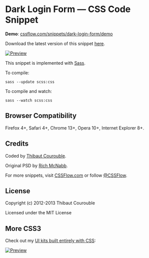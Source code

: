 # Dark Login Form — CSS Code Snippet

**Demo**: [cssflow.com/snippets/dark-login-form/demo](http://www.cssflow.com/snippets/dark-login-form/demo)

Download the latest version of this snippet [here](http://www.cssflow.com/snippets/dark-login-form.zip).

[![Preview](http://cdn.cssflow.com/snippets/dark-login-form/preview-580.png)](http://www.cssflow.com/snippets/dark-login-form)

This snippet is implemented with [Sass](https://github.com/nex3/sass).

To compile:

`sass --update scss:css`

To compile and watch:

`sass --watch scss:css`

## Browser Compatibility

Firefox 4+, Safari 4+, Chrome 13+, Opera 10+, Internet Explorer 8+.

## Credits

Coded by [Thibaut Courouble](http://thibaut.me).

Original PSD by [Rich McNabb](http://365psd.com/day/2-234/).

For more snippets, visit [CSSFlow.com](http://www.cssflow.com) or follow [@CSSFlow](https://twitter.com/CSSFlow).

## License

Copyright (c) 2012-2013 Thibaut Courouble

Licensed under the MIT License

## More CSS3

Check out my [UI kits built entirely with CSS](http://www.cssflow.com/ui-kits):

[![Preview](http://cdn.cssflow.com/kits/all_kits_preview_850.png)](http://www.cssflow.com/ui-kits)
